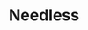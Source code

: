 --- 
title: "Needless"
publishdate: "2019-4-3T16:48:46+02:00"
src: "https://365manga.net/manga/needless"
image: "https://data.365manga.net/images/thumbnails/24306-needless.jpg"
description: "Year 2130 -- after the third world war, large contaminated areas known as 'Blackspots' formed all over Japan. Large Walls were used to quarantine off these 'Blackspots'. In time, signs of inhabitance appeared within these wastelands. Among the survivors who had been abandoned inside the Blackspots, labeled as 'those who were unneeded', came forth possessors of uncanny abilities -- Fire, wind, brute strength... they were defined by their supernatural abilities.…"
---